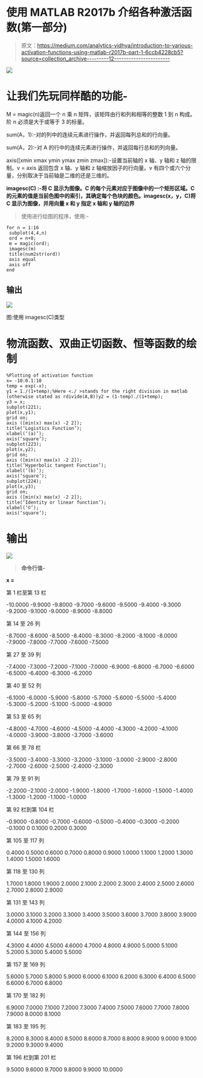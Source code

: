 # 使用 MATLAB R2017b 介绍各种激活函数(第一部分)

> 原文：<https://medium.com/analytics-vidhya/introduction-to-various-activation-functions-using-matlab-r2017b-part-1-6ccb4228cb5?source=collection_archive---------12----------------------->

![](img/0a4bac3f2d3e37bb71cb85ffc57e9d18.png)

# **让我们先玩同样酷的功能-**

M = magic(n)返回一个 n 乘 n 矩阵，该矩阵由行和列和相等的整数 1 到 n 构成。阶 n 必须是大于或等于 3 的标量。

sum(A，1):-对的列中的连续元素进行操作，并返回每列总和的行向量。

sum(A，2):-对 A 的行中的连续元素进行操作，并返回每行总和的列向量。

axis([xmin xmax ymin ymax zmin zmax]):-设置当前轴的 x 轴、y 轴和 z 轴的限制。v = axis 返回包含 x 轴、y 轴和 z 轴缩放因子的行向量。v 有四个或六个分量，分别取决于当前轴是二维的还是三维的。

**imagesc(C) :-将 C 显示为图像。C 的每个元素对应于图像中的一个矩形区域。C 的元素的值是当前色图中的索引，其确定每个色块的颜色。imagesc(x，y，C)将 C 显示为图像，并用向量 x 和 y 指定 x 轴和 y 轴的边界**

> 使用<imagesc>进行绘图的程序，使用:-</imagesc>

```
for n = 1:16
 subplot(4,4,n)
 ord = n+8;
 m = magic(ord);
 imagesc(m)
 title(num2str(ord))
 axis equal
 axis off
end
```

## 输出

![](img/5fd279b3541c1048f5b54b6a68e654c8.png)

图:使用 imagesc(C)类型

# 物流函数、双曲正切函数、恒等函数的绘制

```
%Plotting of activation function
x= -10:0.1:10
temp = exp(-x);
y1 = 1./(1+temp);%Here <./ >stands for the right division in matlab (otherwise stated as rdivide(A,B))y2 = (1-temp)./(1+temp);
y3 = x;
subplot(221);
plot(x,y1);
grid on;
axis ([min(x) max(x) -2 2]);
title(‘Logistics Function’);
xlabel(‘(a)’);
axis(‘square’);
subplot(223);
plot(x,y2);
grid on;
axis ([min(x) max(x) -2 2]);
title(‘Hyperbolic tangent Function’);
xlabel(‘(b)’);
axis(‘square’);
subplot(224);
plot(x,y3);
grid on;
axis ([min(x) max(x) -2 2]);
title(‘Identity or linear function’);
xlabel(‘©’);
axis(‘square’);
```

# 输出

![](img/c7352eec8f6f85c6ee02b9731c3466e5.png)

> **命令行值-**

**x =**

第 1 栏至第 13 栏

-10.0000 -9.9000 -9.8000 -9.7000 -9.6000 -9.5000 -9.4000 -9.3000 -9.2000 -9.1000 -9.0000 -8.9000 -8.8000

第 14 至 26 列

-8.7000 -8.6000 -8.5000 -8.4000 -8.3000 -8.2000 -8.1000 -8.0000 -7.9000 -7.8000 -7.7000 -7.6000 -7.5000

第 27 至 39 列

-7.4000 -7.3000 -7.2000 -7.1000 -7.0000 -6.9000 -6.8000 -6.7000 -6.6000 -6.5000 -6.4000 -6.3000 -6.2000

第 40 至 52 列

-6.1000 -6.0000 -5.9000 -5.8000 -5.7000 -5.6000 -5.5000 -5.4000 -5.3000 -5.2000 -5.1000 -5.0000 -4.9000

第 53 至 65 列

-4.8000 -4.7000 -4.6000 -4.5000 -4.4000 -4.3000 -4.2000 -4.1000 -4.0000 -3.9000 -3.8000 -3.7000 -3.6000

第 66 至 78 栏

-3.5000 -3.4000 -3.3000 -3.2000 -3.1000 -3.0000 -2.9000 -2.8000 -2.7000 -2.6000 -2.5000 -2.4000 -2.3000

第 79 至 91 列

-2.2000 -2.1000 -2.0000 -1.9000 -1.8000 -1.7000 -1.6000 -1.5000 -1.4000 -1.3000 -1.2000 -1.1000 -1.0000

第 92 栏到第 104 栏

-0.9000 -0.8000 -0.7000 -0.6000 -0.5000 -0.4000 -0.3000 -0.2000 -0.1000 0 0.1000 0.2000 0.3000

第 105 至 117 列

0.4000 0.5000 0.6000 0.7000 0.8000 0.9000 1.0000 1.1000 1.2000 1.3000 1.4000 1.5000 1.6000

第 118 至 130 列

1.7000 1.8000 1.9000 2.0000 2.1000 2.2000 2.3000 2.4000 2.5000 2.6000 2.7000 2.8000 2.9000

第 131 至 143 列

3.0000 3.1000 3.2000 3.3000 3.4000 3.5000 3.6000 3.7000 3.8000 3.9000 4.0000 4.1000 4.2000

第 144 至 156 列

4.3000 4.4000 4.5000 4.6000 4.7000 4.8000 4.9000 5.0000 5.1000 5.2000 5.3000 5.4000 5.5000

第 157 至 169 列

5.6000 5.7000 5.8000 5.9000 6.0000 6.1000 6.2000 6.3000 6.4000 6.5000 6.6000 6.7000 6.8000

第 170 至 182 列

6.9000 7.0000 7.1000 7.2000 7.3000 7.4000 7.5000 7.6000 7.7000 7.8000 7.9000 8.0000 8.1000

第 183 至 195 列

8.2000 8.3000 8.4000 8.5000 8.6000 8.7000 8.8000 8.9000 9.0000 9.1000 9.2000 9.3000 9.4000

第 196 栏到第 201 栏

9.5000 9.6000 9.7000 9.8000 9.9000 10.0000